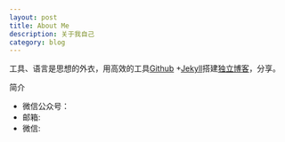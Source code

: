 ```yaml
---
layout: post
title: About Me
description: 关于我自己
category: blog
---
```


工具、语言是思想的外衣，用高效的工具[Github](https://github.com/) +[Jekyll](http://jekyllrb.com/)搭建[独立博客](http://beiyuu.com/github-pages)，分享。



简介

- 微信公众号：
- 邮箱:
- 微信:







